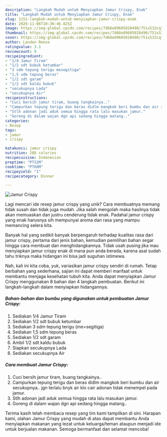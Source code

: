 ```yaml
---
description: "Langkah Mudah untuk Menyiapkan Jamur Crispy, Enak"
title: "Langkah Mudah untuk Menyiapkan Jamur Crispy, Enak"
slug: 1152-langkah-mudah-untuk-menyiapkan-jamur-crispy-enak
date: 2020-11-06T10:30:46.825Z
image: https://img-global.cpcdn.com/recipes/7d68e89605028490/751x532cq70/jamur-crispy-foto-resep-utama.jpg
thumbnail: https://img-global.cpcdn.com/recipes/7d68e89605028490/751x532cq70/jamur-crispy-foto-resep-utama.jpg
cover: https://img-global.cpcdn.com/recipes/7d68e89605028490/751x532cq70/jamur-crispy-foto-resep-utama.jpg
author: Landon Reese
ratingvalue: 3.1
reviewcount: 9
recipeingredient:
- "1/4 Jamur Tiram"
- "1/2 sdt bubuk ketumbar"
- "3 sdm tepung terigu mesegitiga"
- "1,5 sdm tepung beras"
- "1/2 sdt garam"
- "1/2 sdt kaldu bubuk"
- "secukupnya Lada"
- "secukupnya Air"
recipeinstructions:
- "Cuci bersih jamur tiram, buang tangkainya.."
- "Campurkan tepung terigu dan beras didlm mangkok beri bumbu dan air secukupnya.. jgn terlalu bnyk air klo cair adonan tidak menempel pada jamur."
- "Stlh adonan jadi aduk semua hingga rata lalu masukan jamur."
- "Goreng di dalam wajan dgn api sedang hingga matang.."
categories:
- Resep
tags:
- jamur
- crispy

katakunci: jamur crispy 
nutrition: 288 calories
recipecuisine: Indonesian
preptime: "PT32M"
cooktime: "PT60M"
recipeyield: "1"
recipecategory: Dinner

---
```



![Jamur Crispy](https://img-global.cpcdn.com/recipes/7d68e89605028490/751x532cq70/jamur-crispy-foto-resep-utama.jpg)

Lagi mencari ide resep jamur crispy yang unik? Cara membuatnya memang tidak susah dan tidak juga mudah. Jika salah mengolah maka hasilnya tidak akan memuaskan dan justru cenderung tidak enak. Padahal jamur crispy yang enak harusnya sih mempunyai aroma dan rasa yang mampu memancing selera kita.



Banyak hal yang sedikit banyak berpengaruh terhadap kualitas rasa dari jamur crispy, pertama dari jenis bahan, kemudian pemilihan bahan segar hingga cara membuat dan menghidangkannya. Tidak usah pusing jika mau menyiapkan jamur crispy enak di mana pun anda berada, karena asal sudah tahu triknya maka hidangan ini bisa jadi suguhan istimewa.


Nah, kali ini kita coba, yuk, variasikan jamur crispy sendiri di rumah. Tetap berbahan yang sederhana, sajian ini dapat memberi manfaat untuk membantu menjaga kesehatan tubuh kita. Anda dapat menyiapkan Jamur Crispy menggunakan 8 bahan dan 4 langkah pembuatan. Berikut ini langkah-langkah dalam menyiapkan hidangannya.

<!--inarticleads1-->

##### Bahan-bahan dan bumbu yang digunakan untuk pembuatan Jamur Crispy:

1. Sediakan 1/4 Jamur Tiram
1. Sediakan 1/2 sdt bubuk ketumbar
1. Sediakan 3 sdm tepung terigu (me=segitiga)
1. Sediakan 1,5 sdm tepung beras
1. Sediakan 1/2 sdt garam
1. Ambil 1/2 sdt kaldu bubuk
1. Siapkan secukupnya Lada
1. Sediakan secukupnya Air




<!--inarticleads2-->

##### Cara membuat Jamur Crispy:

1. Cuci bersih jamur tiram, buang tangkainya..
1. Campurkan tepung terigu dan beras didlm mangkok beri bumbu dan air secukupnya.. jgn terlalu bnyk air klo cair adonan tidak menempel pada jamur.
1. Stlh adonan jadi aduk semua hingga rata lalu masukan jamur.
1. Goreng di dalam wajan dgn api sedang hingga matang..




Terima kasih telah membaca resep yang tim kami tampilkan di sini. Harapan kami, olahan Jamur Crispy yang mudah di atas dapat membantu Anda menyiapkan makanan yang lezat untuk keluarga/teman ataupun menjadi ide untuk berjualan makanan. Semoga bermanfaat dan selamat mencoba!
